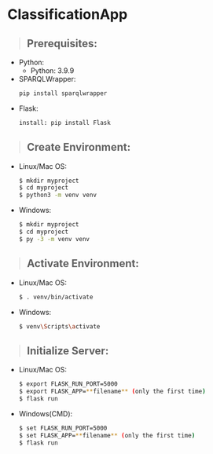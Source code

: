 # ClassificationApp

> ## Prerequisites:

-   Python:
    -   Python: 3.9.9
-   SPARQLWrapper:
    ```bash
    pip install sparqlwrapper
    ```
-   Flask:
    ```bash
    install: pip install Flask
    ```

> ## Create Environment:

-   Linux/Mac OS:
    ```bash
    $ mkdir myproject
    $ cd myproject
    $ python3 -m venv venv
    ```
-   Windows:
    ```bash
    $ mkdir myproject
    $ cd myproject
    $ py -3 -m venv venv
    ```

> ## Activate Environment:

-   Linux/Mac OS:
    ```bash
    $ . venv/bin/activate
    ```
-   Windows:
    ```bash
    $ venv\Scripts\activate
    ```

> ## Initialize Server:

-   Linux/Mac OS:
    ```bash
    $ export FLASK_RUN_PORT=5000
    $ export FLASK_APP=**filename** (only the first time)
    $ flask run
    ```
-   Windows(CMD):
    ```bash
    $ set FLASK_RUN_PORT=5000
    $ set FLASK_APP=**filename** (only the first time)
    $ flask run
    ```
